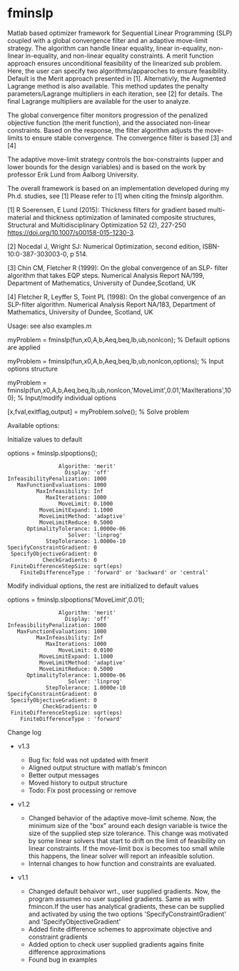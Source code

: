 # fminslp 
Matlab based optimizer framework for Sequential Linear Programming (SLP) coupled with a global convergence filter and an adaptive move-limit strategy. The algorithm can handle linear equality, linear in-equality, non-linear in-equality, and non-linear equality constraints. A merit function approach ensures unconditional feasibility of the linearized sub problem. Here, the user can specify two algorithms/apparoches to ensure feasibility. Default is the Merit approach presented in [1]. Alternativly, the Augmented Lagrange method is also available. This method updates the penalty parameters/Lagrange multipliers in each iteration, see [2] for details. The final Lagrange multipliers are available for the user to analyze. 

The global convergence filter monitors progression of the penalized objective function (the merit function), and the associated non-linear constraints. Based on the response, the filter algorithm adjusts the move-limits to ensure stable convergence. The convergence filter is based [3] and [4]

The adaptive move-limit strategy controls the box-constraints (upper and lower bounds for the design variables) and is based on the work by professor Erik Lund from Aalborg University.

The overall framework is based on an implementation developed during my Ph.d. studies, see [1]
Please refer to [1] when citing the fminslp algorithm.

[1] R Soerensen, E Lund (2015): Thickness filters for gradient based multi-material and thickness optimization of laminated composite structures, Structural and Multidisciplinary Optimization 52 (2), 227-250
https://doi.org/10.1007/s00158-015-1230-3.

[2]  Nocedal J, Wright SJ: Numerical Optimization, second edition, ISBN-10:0-387-303003-0, p 514.
 
[3] Chin CM, Fletcher R (1999): On the global convergence of an SLP-
filter algorithm that takes EQP steps. Numerical Analysis Report
NA/199, Department of Mathematics, University of Dundee,Scotland, UK

[4] Fletcher R, Leyffer S, Toint PL (1998): On the global convergence
of an SLP-filter algorithm. Numerical Analysis Report NA/183,
Department of Mathematics, University of Dundee, Scotland, UK

Usage: see also examples.m 

myProblem = fminslp(fun,x0,A,b,Aeq,beq,lb,ub,nonlcon); % Default options are applied

myProblem = fminslp(fun,x0,A,b,Aeq,beq,lb,ub,nonlcon,options); % Input options structure

myProblem = fminslp(fun,x0,A,b,Aeq,beq,lb,ub,nonlcon,'MoveLimit',0.01,'MaxIterations',100); % Input/modify individual options

[x,fval,exitflag,output] = myProblem.solve(); % Solve problem

Available options:

Initialize values to default

options = fminslp.slpoptions();

                    Algorithm: 'merit'
                      Display: 'off'
    InfeasibilityPenalization: 1000
       MaxFunctionEvaluations: 1000
             MaxInfeasibility: Inf
                MaxIterations: 1000
                    MoveLimit: 0.1000
              MoveLimitExpand: 1.1000
              MoveLimitMethod: 'adaptive'
              MoveLimitReduce: 0.5000
          OptimalityTolerance: 1.0000e-06
                       Solver: 'linprog'
                StepTolerance: 1.0000e-10
	SpecifyConstraintGradient: 0
	 SpecifyObjectiveGradient: 0
	           CheckGradients: 0
	 FiniteDifferenceStepSize: sqrt(eps)
		FiniteDifferenceType : 'forward' or 'backward' or 'central'
                
Modify individual options, the rest are initialized to default values

options = fminslp.slpoptions('MoveLimit',0.01); 

                    Algorithm: 'merit'
                      Display: 'off'
    InfeasibilityPenalization: 1000
       MaxFunctionEvaluations: 1000
             MaxInfeasibility: Inf
                MaxIterations: 1000
                    MoveLimit: 0.0100
              MoveLimitExpand: 1.1000
              MoveLimitMethod: 'adaptive'
              MoveLimitReduce: 0.5000
          OptimalityTolerance: 1.0000e-06
                       Solver: 'linprog'
                StepTolerance: 1.0000e-10
	SpecifyConstraintGradient: 0
	 SpecifyObjectiveGradient: 0
	           CheckGradients: 0
	 FiniteDifferenceStepSize: sqrt(eps)
		FiniteDifferenceType : 'forward'

Change log
* v1.3
  * Bug fix: fold was not updated with fmerit
  * Aligned output structure with matlab's fmincon
  * Better output messages
  * Moved history to output structure
  * Todo: Fix post processing or remove

* v1.2 
  * Changed behavior of the adaptive move-limit scheme. Now, the minimum size of the "box"  around each design variable is twice the size of the supplied step size tolerance. This change was motivated by some linear solvers that start to drift on the limit of feasibility on linear constraints. If the move-limit box is becomes too small while this happens, the linear solver will report an infeasible solution.
  * Internal changes to how function and constraints are evaluated. 
  
* v1.1
  * Changed default behaivor wrt., user supplied gradients. Now, the program assumes no user supplied gradients. Same as with fmincon.If the user has analytical gradients, these can be supplied and activated by using the two options 'SpecifyConstraintGradient' and 'SpecifyObjectiveGradient'
  * Added finite difference schemes to approximate objective and constraint gradients
  * Added option to check user supplied gradients agains finite difference approximations
  * Found bug in examples
